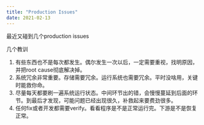 ```yaml
---
title: "Production Issues"
date: 2021-02-13
---
```


最近又碰到几个production issues

几个教训

1. 有些东西也不是每次都发生。偶尔发生一次以后，一定需要重视，找明原因，并把root cause彻底解决掉。
2. 系统冗余非常重要。存储需要冗余。运行系统也需要冗余。平时没啥用，关键时能救你命。
3. 尽量每天都要刷一遍系统运行状态。中间环节出的错，会慢慢蔓延到后面的环节。到最后才发现，可能问题已经出现很久，补救起来要费劲很多。
4. 任何fix或者开发都需要verify。看看程序是不是正常运行完。下游是不是恢复正常。
